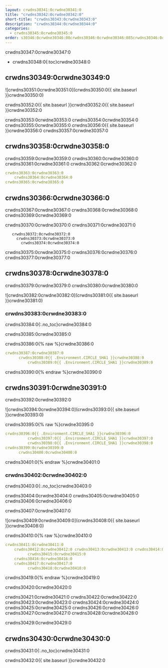 ```yaml
---
layout: crwdns30341:0crwdne30341:0
title: "crwdns30342:0crwdne30342:0"
short-title: "crwdns30343:0crwdne30343:0"
description: "crwdns30344:0crwdne30344:0"
categories:
  - crwdns30345:0crwdne30345:0
order: s30346:0crwdne30346:08crwdns30346:0crwdne30346:085crwdns30346:0crwdne30346:0
---
```

crwdns30347:0crwdne30347:0

* crwdns30348:0{:toc}crwdne30348:0

## crwdns30349:0crwdne30349:0

![crwdns30351:0crwdne30351:0](crwdns30350:0{{ site.baseurl }}crwdne30350:0)

crwdns30352:0{{ site.baseurl }}crwdnd30352:0{{ site.baseurl }}crwdne30352:0

crwdns30353:0crwdne30353:0 crwdns30354:0crwdne30354:0 crwdns30355:0crwdne30355:0 crwdns30356:0{{ site.baseurl }}crwdne30356:0 crwdns30357:0crwdne30357:0

## crwdns30358:0crwdne30358:0

crwdns30359:0crwdne30359:0 crwdns30360:0crwdne30360:0 crwdns30361:0crwdne30361:0 crwdns30362:0crwdne30362:0

```yaml
crwdns30363:0crwdne30363:0
    crwdns30364:0crwdne30364:0
crwdns30365:0crwdne30365:0          
```

## crwdns30366:0crwdne30366:0

crwdns30367:0crwdne30367:0 crwdns30368:0crwdne30368:0 crwdns30369:0crwdne30369:0

crwdns30370:0crwdne30370:0 crwdns30371:0crwdne30371:0

       crwdns30372:0crwdne30372:0
         crwdns30373:0crwdne30373:0
           crwdns30374:0crwdne30374:0
    

crwdns30375:0crwdne30375:0 crwdns30376:0crwdne30376:0 crwdns30377:0crwdne30377:0

## crwdns30378:0crwdne30378:0

crwdns30379:0crwdne30379:0 crwdns30380:0crwdne30380:0

![crwdns30382:0crwdne30382:0](crwdns30381:0{{ site.baseurl }}crwdne30381:0)

### crwdns30383:0crwdne30383:0

crwdns30384:0{:.no_toc}crwdne30384:0

crwdns30385:0crwdne30385:0

crwdns30386:0{% raw %}crwdne30386:0

```yaml
crwdns30387:0crwdne30387:0
      crwdns30388:0{{ .Environment.CIRCLE_SHA1 }}crwdne30388:0
          crwdns30389:0{{ .Environment.CIRCLE_SHA1 }}crwdne30389:0       
```

crwdns30390:0{% endraw %}crwdne30390:0

## crwdns30391:0crwdne30391:0

crwdns30392:0crwdne30392:0

![crwdns30394:0crwdne30394:0](crwdns30393:0{{ site.baseurl }}crwdne30393:0)

crwdns30395:0{% raw %}crwdne30395:0

```yaml
crwdns30396:0{{ .Environment.CIRCLE_SHA1 }}crwdne30396:0
          crwdns30397:0{{ .Environment.CIRCLE_SHA1 }}crwdne30397:0
          crwdns30398:0{{ .Environment.CIRCLE_SHA1 }}crwdne30398:0                          
crwdns30399:0crwdne30399:0
      crwdns30400:0crwdne30400:0
```

crwdns30401:0{% endraw %}crwdne30401:0

### crwdns30402:0crwdne30402:0

crwdns30403:0{:.no_toc}crwdne30403:0

crwdns30404:0crwdne30404:0 crwdns30405:0crwdne30405:0 crwdns30406:0crwdne30406:0

crwdns30407:0crwdne30407:0

![crwdns30409:0crwdne30409:0](crwdns30408:0{{ site.baseurl }}crwdne30408:0)

crwdns30410:0{% raw %}crwdne30410:0

```yaml
crwdns30411:0crwdne30411:0   
    crwdns30412:0crwdne30412:0 crwdns30413:0crwdne30413:0 crwdns30414:0crwdne30414:0
          crwdns30415:0crwdne30415:0
    crwdns30416:0crwdne30416:0
    crwdns30417:0crwdne30417:0
          crwdns30418:0crwdne30418:0
```

crwdns30419:0{% endraw %}crwdne30419:0

crwdns30420:0crwdne30420:0

crwdns30421:0crwdne30421:0 crwdns30422:0crwdne30422:0 crwdns30423:0crwdne30423:0 crwdns30424:0crwdne30424:0 crwdns30425:0crwdne30425:0 crwdns30426:0crwdne30426:0 crwdns30427:0crwdne30427:0 crwdns30428:0crwdne30428:0

crwdns30429:0crwdne30429:0

## crwdns30430:0crwdne30430:0

crwdns30431:0{:.no_toc}crwdne30431:0

crwdns30432:0{{ site.baseurl }}crwdne30432:0